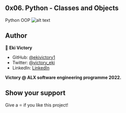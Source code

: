 ## 0x06. Python - Classes and Objects
Python
OOP
![alt text](https://com.android.chrome.FileProvider/images/screenshot/166548769687223359189.jpg)

## Author

👤 **Eki Victory**

- GitHub: [@ekivictory1](https://github.com/ekivictory1)
- Twitter: [@victory_eki](https://twitter.com/victory_eki)
- LinkedIn: [LinkedIn](https://www.linkedin.com/in/eki-victory-371263134)

**Victory @ ALX software engineering programme 2022.**
## Show your support

Give a ⭐️ if you like this project!

